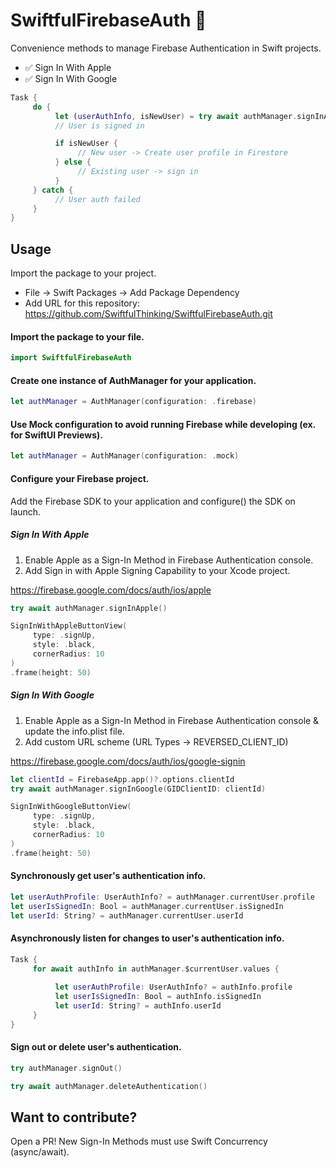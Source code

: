 # SwiftfulFirebaseAuth 🤙

Convenience methods to manage Firebase Authentication in Swift projects.

- ✅ Sign In With Apple
- ✅ Sign In With Google

```swift
Task {
     do {
          let (userAuthInfo, isNewUser) = try await authManager.signInApple()
          // User is signed in

          if isNewUser {
               // New user -> Create user profile in Firestore
          } else {
               // Existing user -> sign in
          }
     } catch {
          // User auth failed
     }
}
```

## Usage

Import the package to your project.
* File -> Swift Packages -> Add Package Dependency
* Add URL for this repository: https://github.com/SwiftfulThinking/SwiftfulFirebaseAuth.git

#### Import the package to your file.
```swift
import SwiftfulFirebaseAuth
```

#### Create one instance of AuthManager for your application.
```swift
let authManager = AuthManager(configuration: .firebase)
```


#### Use Mock configuration to avoid running Firebase while developing (ex. for SwiftUI Previews).
```swift
let authManager = AuthManager(configuration: .mock)
```

#### Configure your Firebase project.
Add the Firebase SDK to your application and configure() the SDK on launch.

##### Sign In With Apple
1. Enable Apple as a Sign-In Method in Firebase Authentication console.
2. Add Sign in with Apple Signing Capability to your Xcode project.

https://firebase.google.com/docs/auth/ios/apple


```swift
try await authManager.signInApple()
```
```swift
SignInWithAppleButtonView(
     type: .signUp,
     style: .black,
     cornerRadius: 10
)
.frame(height: 50)
```

##### Sign In With Google
1. Enable Apple as a Sign-In Method in Firebase Authentication console & update the info.plist file.
2. Add custom URL scheme (URL Types -> REVERSED_CLIENT_ID)

https://firebase.google.com/docs/auth/ios/google-signin


```swift
let clientId = FirebaseApp.app()?.options.clientId
try await authManager.signInGoogle(GIDClientID: clientId)
```
```swift
SignInWithGoogleButtonView(
     type: .signUp,
     style: .black,
     cornerRadius: 10
)
.frame(height: 50)
```


#### Synchronously get user's authentication info.
```swift
let userAuthProfile: UserAuthInfo? = authManager.currentUser.profile
let userIsSignedIn: Bool = authManager.currentUser.isSignedIn
let userId: String? = authManager.currentUser.userId
```


#### Asynchronously listen for changes to user's authentication info.
```swift
Task {
     for await authInfo in authManager.$currentUser.values {
                    
          let userAuthProfile: UserAuthInfo? = authInfo.profile
          let userIsSignedIn: Bool = authInfo.isSignedIn
          let userId: String? = authInfo.userId
     }                
}
```


#### Sign out or delete user's authentication.
```swift
try authManager.signOut()
```
```swift
try await authManager.deleteAuthentication()
```

## Want to contribute?
Open a PR! New Sign-In Methods must use Swift Concurrency (async/await).
